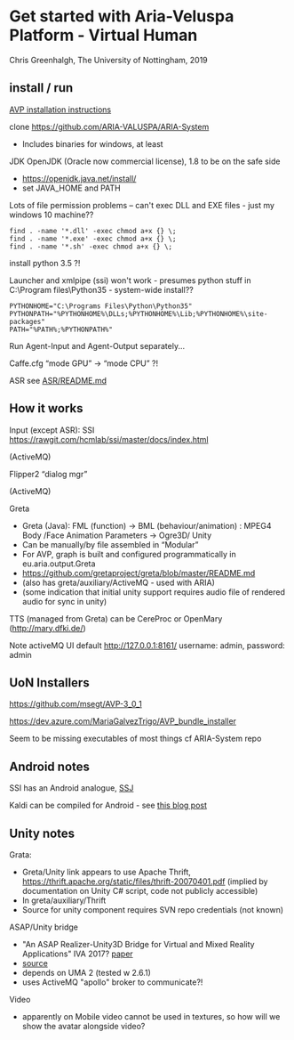 # Get started with Aria-Veluspa Platform - Virtual Human

Chris Greenhalgh, The University of Nottingham, 2019

## install / run

[AVP installation instructions](https://github.com/ARIA-VALUSPA/AVP/wiki/Installation)

clone https://github.com/ARIA-VALUSPA/ARIA-System 
- Includes binaries for windows, at least 

JDK OpenJDK (Oracle now commercial license), 1.8 to be on the safe side 
- https://openjdk.java.net/install/ 
- set JAVA_HOME and PATH

Lots of file permission problems – can't exec DLL and EXE files - just my windows 10 machine??
```
find . -name '*.dll' -exec chmod a+x {} \;
find . -name '*.exe' -exec chmod a+x {} \;
find . -name '*.sh' -exec chmod a+x {} \;
```

install python 3.5 ?!

Launcher and xmlpipe (ssi) won't work - presumes python stuff in C:\Program files\Python35 - system-wide install?? 
```
PYTHONHOME="C:\Programs Files\Python\Python35"  
PYTHONPATH="%PYTHONHOME%\DLLs;%PYTHONHOME%\Lib;%PYTHONHOME%\site-packages" 
PATH="%PATH%;%PYTHONPATH%" 
```

Run Agent-Input and Agent-Output separately...

Caffe.cfg “mode GPU” -> “mode CPU” ?! 


ASR see [ASR/README.md](ASR/README.md)

## How it works

Input (except ASR): SSI https://rawgit.com/hcmlab/ssi/master/docs/index.html 

(ActiveMQ) 

Flipper2 “dialog mgr” 

(ActiveMQ) 

Greta 
- Greta (Java): FML (function) -> BML (behaviour/animation) : MPEG4 Body /Face Animation Parameters -> Ogre3D/ Unity  
- Can be manually/by file assembled in “Modular” 
- For AVP, graph is built and configured programmatically in eu.aria.output.Greta  
- https://github.com/gretaproject/greta/blob/master/README.md 
- (also has greta/auxiliary/ActiveMQ - used with ARIA) 
- (some indication that initial unity support requires audio file of rendered audio for sync in unity) 

TTS (managed from Greta) can be CereProc or OpenMary (http://mary.dfki.de/)  

Note activeMQ UI default http://127.0.0.1:8161/ 
username: admin, password: admin 


## UoN Installers 

https://github.com/msegt/AVP-3_0_1

https://dev.azure.com/MariaGalvezTrigo/AVP_bundle_installer

Seem to be missing executables of most things cf ARIA-System repo

## Android notes

SSI has an Android analogue, [SSJ](https://github.com/hcmlab/ssj)

Kaldi can be compiled for Android -
see [this blog post](http://jcsilva.github.io/2017/03/18/compile-kaldi-android/)

## Unity notes

Grata:
- Greta/Unity link appears to use Apache Thrift, https://thrift.apache.org/static/files/thrift-20070401.pdf (implied by documentation on Unity C# script, code not publicly accessible) 
- In greta/auxiliary/Thrift 
- Source for unity component requires SVN repo credentials (not known)

ASAP/Unity bridge
- "An ASAP Realizer-Unity3D Bridge for Virtual and Mixed Reality Applications" IVA 2017? [paper](https://merijnbruijnes.nl/wp-content/uploads/2017/09/Kolkmeier-et-al-2017-An-ASAP-Realizer-Unity3D-Bridge-for-Virtual-and.pdf)
- [source](https://github.com/hmi-utwente/AsapUnityBridge)
- depends on UMA 2 (tested w 2.6.1)
- uses ActiveMQ "apollo" broker to communicate?!

Video
- apparently on Mobile video cannot be used in textures, so how will we show the avatar alongside video?
